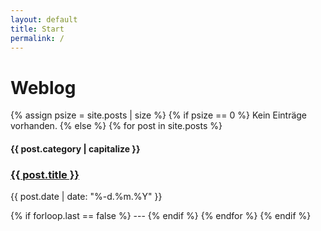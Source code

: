 ```yaml
---
layout: default
title: Start
permalink: /
---
```

<h1>Weblog</h1>
{% assign psize = site.posts | size %}
{% if psize == 0 %}
Kein Einträge vorhanden.
{% else %}
{% for post in site.posts %}
<h4>{{ post.category | capitalize }}</h4>
<h3><a href="{{ post.url }}">{{ post.title }}</a></h3>
<p>{{ post.date | date: "%-d.%m.%Y" }}</p>
{% if forloop.last == false %}
---
{% endif %}
{% endfor %}
{% endif %}
